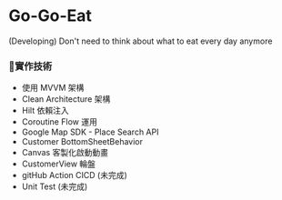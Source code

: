 # Go-Go-Eat
(Developing) Don't need to think about what to eat every day anymore

### :pushpin:實作技術

* 使用 MVVM 架構
* Clean Architecture 架構
* Hilt 依賴注入
* Coroutine Flow 運用
* Google Map SDK - Place Search API
* Customer BottomSheetBehavior
* Canvas 客製化啟動動畫
* CustomerView 輪盤
* gitHub Action CICD (未完成)
* Unit Test (未完成)
